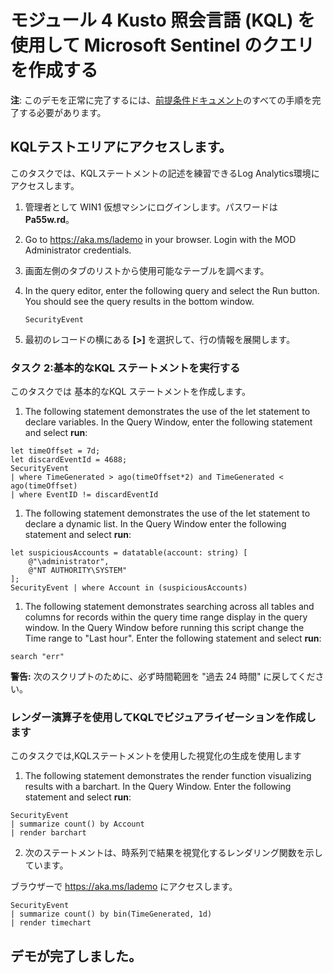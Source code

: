 # <a name="module-4-create-queries-for-microsoft-sentinel-using-kusto-query-language-kql"></a>モジュール 4 Kusto 照会言語 (KQL) を使用して Microsoft Sentinel のクエリを作成する

**注**: このデモを正常に完了するには、[前提条件ドキュメント](00-prerequisites.md)のすべての手順を完了する必要があります。 

## <a name="access-the-kql-testing-area"></a>KQLテストエリアにアクセスします。

このタスクでは、KQLステートメントの記述を練習できるLog Analytics環境にアクセスします。

1. 管理者として WIN1 仮想マシンにログインします。パスワードは**Pa55w.rd**。  

2. Go to <ph id="ph1">https://aka.ms/lademo</ph> in your browser. Login with the MOD Administrator credentials. 

3. 画面左側のタブのリストから使用可能なテーブルを調べます。

4. In the query editor, enter the following query and select the Run button.  You should see the query results in the bottom window.

    ```KQL
    SecurityEvent
    ```

5. 最初のレコードの横にある **[>]** を選択して、行の情報を展開します。

### <a name="task-2-run-basic-kql-statements"></a>タスク 2:基本的なKQL ステートメントを実行する

このタスクでは 基本的なKQL ステートメントを作成します。

1. The following statement demonstrates the use of the let statement to declare variables. In the Query Window, enter the following statement and select <bpt id="p1">**</bpt>run<ept id="p1">**</ept>: 


```KQL
let timeOffset = 7d;
let discardEventId = 4688;
SecurityEvent
| where TimeGenerated > ago(timeOffset*2) and TimeGenerated < ago(timeOffset)
| where EventID != discardEventId
```

1. The following statement demonstrates the use of the let statement to declare a dynamic list. In the Query Window enter the following statement and select <bpt id="p1">**</bpt>run<ept id="p1">**</ept>: 


```KQL
let suspiciousAccounts = datatable(account: string) [
    @"\administrator", 
    @"NT AUTHORITY\SYSTEM"
];
SecurityEvent | where Account in (suspiciousAccounts)
```

1. The following statement demonstrates searching across all tables and columns for records within the query time range display in the query window. In the Query Window before running this script change the Time range to "Last hour". Enter the following statement and select <bpt id="p1">**</bpt>run<ept id="p1">**</ept>: 

```KQL
search "err"
```

**警告:** 次のスクリプトのために、必ず時間範囲を "過去 24 時間" に戻してください。

### <a name="create-visualizations-in-kql-with-the-render-operator"></a>レンダー演算子を使用してKQLでビジュアライゼーションを作成します

このタスクでは,KQLステートメントを使用した視覚化の生成を使用します

1. The following statement demonstrates the render function visualizing results with a barchart. In the Query Window. Enter the following statement and select <bpt id="p1">**</bpt>run<ept id="p1">**</ept>: 

```KQL
SecurityEvent 
| summarize count() by Account
| render barchart
```

2. 次のステートメントは、時系列で結果を視覚化するレンダリング関数を示しています。

ブラウザーで https://aka.ms/lademo にアクセスします。 

```KQL
SecurityEvent 
| summarize count() by bin(TimeGenerated, 1d) 
| render timechart
```

## <a name="you-have-completed-the-demo"></a>デモが完了しました。

